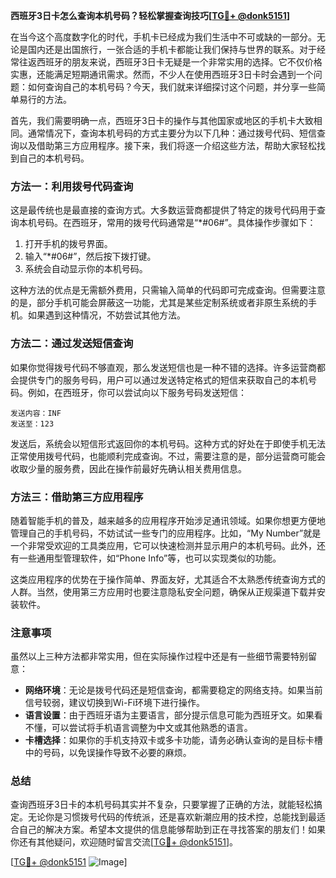 **西班牙3日卡怎么查询本机号码？轻松掌握查询技巧[[TG💪+ @donk5151](https://t.me/s/donk5151)]**

在当今这个高度数字化的时代，手机卡已经成为我们生活中不可或缺的一部分。无论是国内还是出国旅行，一张合适的手机卡都能让我们保持与世界的联系。对于经常往返西班牙的朋友来说，西班牙3日卡无疑是一个非常实用的选择。它不仅价格实惠，还能满足短期通讯需求。然而，不少人在使用西班牙3日卡时会遇到一个问题：如何查询自己的本机号码？今天，我们就来详细探讨这个问题，并分享一些简单易行的方法。

首先，我们需要明确一点，西班牙3日卡的操作与其他国家或地区的手机卡大致相同。通常情况下，查询本机号码的方式主要分为以下几种：通过拨号代码、短信查询以及借助第三方应用程序。接下来，我们将逐一介绍这些方法，帮助大家轻松找到自己的本机号码。

### 方法一：利用拨号代码查询

这是最传统也是最直接的查询方式。大多数运营商都提供了特定的拨号代码用于查询本机号码。在西班牙，常用的拨号代码通常是“*#06#”。具体操作步骤如下：

1. 打开手机的拨号界面。
2. 输入“*#06#”，然后按下拨打键。
3. 系统会自动显示你的本机号码。

这种方法的优点是无需额外费用，只需输入简单的代码即可完成查询。但需要注意的是，部分手机可能会屏蔽这一功能，尤其是某些定制系统或者非原生系统的手机。如果遇到这种情况，不妨尝试其他方法。

### 方法二：通过发送短信查询

如果你觉得拨号代码不够直观，那么发送短信也是一种不错的选择。许多运营商都会提供专门的服务号码，用户可以通过发送特定格式的短信来获取自己的本机号码。例如，在西班牙，你可以尝试向以下服务号码发送短信：

```
发送内容：INF
发送至：123
```

发送后，系统会以短信形式返回你的本机号码。这种方式的好处在于即使手机无法正常使用拨号代码，也能顺利完成查询。不过，需要注意的是，部分运营商可能会收取少量的服务费，因此在操作前最好先确认相关费用信息。

### 方法三：借助第三方应用程序

随着智能手机的普及，越来越多的应用程序开始涉足通讯领域。如果你想更方便地管理自己的手机号码，不妨试试一些专门的应用程序。比如，“My Number”就是一个非常受欢迎的工具类应用，它可以快速检测并显示用户的本机号码。此外，还有一些通用型管理软件，如“Phone Info”等，也可以实现类似的功能。

这类应用程序的优势在于操作简单、界面友好，尤其适合不太熟悉传统查询方式的人群。当然，使用第三方应用时也要注意隐私安全问题，确保从正规渠道下载并安装软件。

### 注意事项

虽然以上三种方法都非常实用，但在实际操作过程中还是有一些细节需要特别留意：

- **网络环境**：无论是拨号代码还是短信查询，都需要稳定的网络支持。如果当前信号较弱，建议切换到Wi-Fi环境下进行操作。
- **语言设置**：由于西班牙语为主要语言，部分提示信息可能为西班牙文。如果看不懂，可以尝试将手机语言调整为中文或其他熟悉的语言。
- **卡槽选择**：如果你的手机支持双卡或多卡功能，请务必确认查询的是目标卡槽中的号码，以免误操作导致不必要的麻烦。

### 总结

查询西班牙3日卡的本机号码其实并不复杂，只要掌握了正确的方法，就能轻松搞定。无论你是习惯拨号代码的传统派，还是喜欢新潮应用的技术控，总能找到最适合自己的解决方案。希望本文提供的信息能够帮助到正在寻找答案的朋友们！如果你还有其他疑问，欢迎随时留言交流[[TG💪+ @donk5151](https://t.me/s/donk5151)]。

[[TG💪+ @donk5151](https://t.me/s/donk5151) ![Image](https://i.postimg.cc/rwNCRYN7/Snipaste-2025-04-30-17-27-05.png)]
